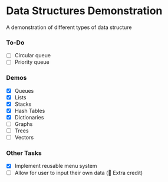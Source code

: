 # Data Structures Demonstration
A demonstration of different types of data structure

### To-Do
- [ ] Circular queue
- [ ] Priority queue

### Demos
- [X] Queues
- [X] Lists
- [X] Stacks
- [X] Hash Tables
- [X] Dictionaries
- [ ] Graphs
- [ ] Trees
- [ ] Vectors

### Other Tasks
- [X] Implement reusable menu system
- [ ] Allow for user to input their own data (🌟 Extra credit)
